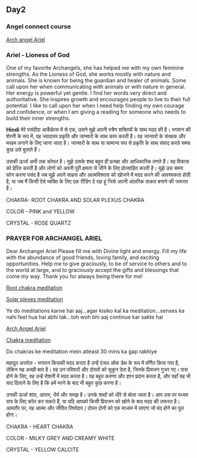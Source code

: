 ## Day2
### Angel connect course
[Arch angel Ariel](https://youtu.be/9Vx0mEXr3io)

### Ariel - Lioness of God

One of my favorite Archangels, she has helped me with my own feminine strengths. As the Lioness of God, she works mostly with nature and animals. She is known for being the guardian and healer of animals. Some call upon her when communicating with animals or with nature in general.
Her energy is powerful yet gentle. I find her words very direct and authoritative. She inspires growth and encourages people to live to their full potential. I like to call upon her when I need help finding my own courage and confidence, or when I am giving a reading for someone who needs to build their inner strengths.

**Hindi**
मेरे पसंदीदा आर्केहेल्स में से एक, उसने मुझे अपनी स्त्रैण शक्तियों के साथ मदद की है। भगवान की शेरनी के रूप में, वह ज्यादातर प्रकृति और जानवरों के साथ काम करती है। वह जानवरों के संरक्षक और मरहम लगाने के लिए जाना जाता है। जानवरों के साथ या सामान्य रूप से प्रकृति के साथ संवाद करते समय कुछ उसे बुलाते हैं।

उसकी ऊर्जा अभी तक कोमल है। मुझे उसके शब्द बहुत ही प्रत्यक्ष और आधिकारिक लगते हैं। वह विकास को प्रेरित करती है और लोगों को अपनी पूरी क्षमता से जीने के लिए प्रोत्साहित करती है। मुझे उस समय फोन करना पसंद है जब मुझे अपने साहस और आत्मविश्वास को खोजने में मदद करने की आवश्यकता होती है, या जब मैं किसी ऐसे व्यक्ति के लिए एक रीडिंग दे रहा हूं जिसे अपनी आंतरिक ताकत बनाने की जरूरत है।

CHAKRA- ROOT CHAKRA AND SOLAR PLEXUS CHAKRA

COLOR - PINK and YELLOW

CRYSTAL - ROSE QUARTZ

### PRAYER FOR ARCHANGEL ARIEL 

Dear Archangel  Ariel 
     Please fill me with Divine light  and energy. Fill my life with the abundance of good friends,  loving family, and exciting  opportunities. 
Help me to give graciously, to be of service to others and to the world at large, and to graciously accept the gifts  and blessings that come my way.
Thank you for always being there for me!

[Root chakra meditation](https://youtu.be/B6RjHFyR2WY)

[Solar plexes meditation](https://youtu.be/T3lEZnBZXu0)

Ye do meditations karne hai aaj...agar kisiko kal ka meditation...senses ka nahi feel hua hai abhi tak...toh woh bhi aaj continue kar sakte hai

[Arch Angel Ariel](https://manibs.github.io/angelhealing.github.io/Arch-Angel-Ariel.mp4)

[Chakra meditation](https://manibs.github.io/angelhealing.github.io/Chakra-balancing.ogg)

Do chakras ke meditation mein atleast 30 mins ka gap rakhiye

महादूत अजरेल - भगवान किसकी मदद करता है
उन्हें एंजल ऑफ डेथ के रूप में वर्णित किया गया है, लेकिन यह अच्छी बात है। वह उन परिवारों और दोस्तों को सुकून देता है, जिनके प्रियजन गुजर गए। पास होने के लिए, वह उन्हें रोशनी में मदद करता है। वह बहुत करुणा और ज्ञान प्रदान करता है, और यहाँ यह भी याद दिलाने के लिए है कि हमें मरने के बाद भी बहुत कुछ करना है।

उनकी ऊर्जा शांत, आराम, धैर्य और समझ है। उनके शब्दों को धीरे से बोला जाता है। आप उस पर मध्यम सत्र के लिए कॉल कर सकते हैं, या यदि आपको किसी प्रियजन को खोने के बाद मदद की ज़रूरत है। आमतौर पर, वह आत्मा और जीवित रिश्तेदार / दोस्त दोनों को एक माध्यम में लाएगा जो बंद होने का पुल होगा।

CHAKRA - HEART CHAKRA

COLOR - MILKY GREY AND CREAMY WHITE

CRYSTAL - YELLOW CALCITE

